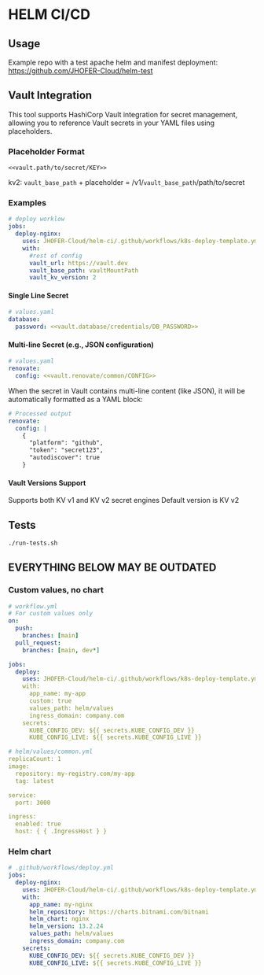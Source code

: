 # HELM CI/CD

## Usage

Example repo with a test apache helm and manifest deployment:
<https://github.com/JHOFER-Cloud/helm-test>

## Vault Integration

This tool supports HashiCorp Vault integration for secret management, allowing you to reference Vault secrets in your YAML files using placeholders.

### Placeholder Format

`<<vault.path/to/secret/KEY>>`

kv2: `vault_base_path` + placeholder = /v1/`vault_base_path`/path/to/secret

### Examples

```yaml
# deploy worklow
jobs:
  deploy-nginx:
    uses: JHOFER-Cloud/helm-ci/.github/workflows/k8s-deploy-template.yml@main
    with:
      #rest of config
      vault_url: https://vault.dev
      vault_base_path: vaultMountPath
      vault_kv_version: 2
```

#### Single Line Secret

```yaml
# values.yaml
database:
  password: <<vault.database/credentials/DB_PASSWORD>>
```

#### Multi-line Secret (e.g., JSON configuration)

```yaml
# values.yaml
renovate:
  config: <<vault.renovate/common/CONFIG>>
```

When the secret in Vault contains multi-line content (like JSON), it will be automatically formatted as a YAML block:

```yaml
# Processed output
renovate:
  config: |
    {
      "platform": "github",
      "token": "secret123",
      "autodiscover": true
    }
```

#### Vault Versions Support

Supports both KV v1 and KV v2 secret engines
Default version is KV v2

## Tests

```bash
./run-tests.sh
```

## EVERYTHING BELOW MAY BE OUTDATED

### Custom values, no chart

```yaml
# workflow.yml
# For custom values only
on:
  push:
    branches: [main]
  pull_request:
    branches: [main, dev*]

jobs:
  deploy:
    uses: JHOFER-Cloud/helm-ci/.github/workflows/k8s-deploy-template.yml@main
    with:
      app_name: my-app
      custom: true
      values_path: helm/values
      ingress_domain: company.com
    secrets:
      KUBE_CONFIG_DEV: ${{ secrets.KUBE_CONFIG_DEV }}
      KUBE_CONFIG_LIVE: ${{ secrets.KUBE_CONFIG_LIVE }}

# helm/values/common.yml
replicaCount: 1
image:
  repository: my-registry.com/my-app
  tag: latest

service:
  port: 3000

ingress:
  enabled: true
  host: { { .IngressHost } }
```

### Helm chart

```yaml
# .github/workflows/deploy.yml
jobs:
  deploy-nginx:
    uses: JHOFER-Cloud/helm-ci/.github/workflows/k8s-deploy-template.yml@main
    with:
      app_name: my-nginx
      helm_repository: https://charts.bitnami.com/bitnami
      helm_chart: nginx
      helm_version: 13.2.24
      values_path: helm/values
      ingress_domain: company.com
    secrets:
      KUBE_CONFIG_DEV: ${{ secrets.KUBE_CONFIG_DEV }}
      KUBE_CONFIG_LIVE: ${{ secrets.KUBE_CONFIG_LIVE }}
```
